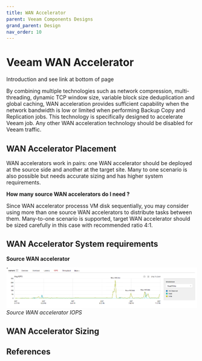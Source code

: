 ```yaml
---
title: WAN Accelerator
parent: Veeam Components Designs
grand_parent: Design
nav_order: 10
---
```


# Veeam WAN Accelerator

Introduction and see link at bottom of page

By combining multiple technologies such as network compression, multi-threading, dynamic TCP window size, variable block size deduplication and global caching, WAN acceleration provides sufficient capability when the network bandwidth is low or limited when performing Backup Copy and Replication jobs. This technology is specifically designed to accelerate Veeam job. Any other WAN acceleration technology should be disabled for Veeam traffic.


## WAN Accelerator Placement
WAN accelerators work in pairs: one WAN accelerator should be deployed at the source side and another at the target site. Many to one scenario is also possible but needs accurate sizing and has higher system requirements.

**How many source WAN accelerators do I need ?**

Since WAN accelerator processs VM disk sequentially, you may consider using more than one source WAN accelerators to distribute tasks between them. Many-to-one scenario is supported, target WAN accelerator should be sized carefully in this case with recommended ratio 4:1.


## WAN Accelerator System requirements

**Source WAN accelerator**


![*Source WAN accelerator IOPS*](./Media/Source_WAN_IOPS.png)
*Source WAN accelerator IOPS*

## WAN Accelerator Sizing

## References